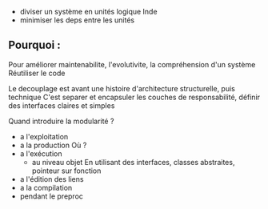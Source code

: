 - diviser un système en unités logique Inde 
- minimiser les deps entre les unités 

## Pourquoi :
Pour améliorer maintenabilite, l'evolutivite, la compréhension d'un système 
Réutiliser le code

Le decouplage est avant une histoire d'architecture structurelle, puis technique
C'est separer et encapsuler les couches de responsabilité, définir des interfaces claires et simples 

Quand introduire la modularité ?
- a l'exploitation  
- a la production 
Où ?
- a l'exécution
   - au niveau objet
	   En utilisant des interfaces, classes abstraites, pointeur sur fonction
- a l'édition des liens
- a la compilation 
- pendant le preproc
